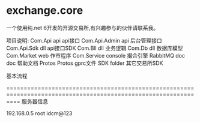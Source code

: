 # exchange.core
一个使用纯.net 6开发的开源交易所,有兴趣参与的伙伴请联系我。

项目说明:
Com.Api                 api         api接口
Com.Api.Admin           api         后台管理接口
Com.Api.Sdk             dll         api接口SDK
Com.Bll                 dll         业务逻辑
Com.Db                  dll         数据库模型
Com.Market              web         作市程序
Com.Service             console     撮合引擎    RabbitMQ
doc                     doc         帮助文档
Protos                  Protos      gprc文件
SDK                     folder      其它交易所SDK




基本流程




================================================================================================================
服务器信息

192.168.0.5
root
idcm@123

